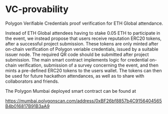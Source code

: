 # VC-provability
Polygon Verifiable Credentials proof verification for ETH Global attendance.

Instead of ETH Global attendees having to stake 0.05 ETH to participate in the event, we instead propose that users receive reputation ERC20 tokens, after a successful project submission. These tokens are only minted after on-chain verification of Polygon veriable
credentials, issued by a suitable issuer node. The required QR code should be submitted after project submission.
The main smart contract implements logic for credential on-chain verification, submission of a survey concerning the event, and 
then mints a pre-defined ERC20 tokens to the users wallet. The tokens can then be used for future hackathon attendances, as well
as to share with collaborators and friends. 

The Polygon Mumbai deployed smart contract can be found at 

https://mumbai.polygonscan.com/address/0xBF26bf8857b4C9156404565B4b016817B91B3aA9